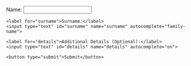 <form action="your-action-url" method="POST">
    <label for="name">Name:</label>
    <input type="text" id="name" name="name" autocomplete="given-name">
    
    <label for="surname">Surname:</label>
    <input type="text" id="surname" name="surname" autocomplete="family-name">
    
    <label for="details">Additional Details (Optional):</label>
    <input type="text" id="details" name="details" autocomplete="on">
    
    <button type="submit">Submit</button>
</form>

</div>
